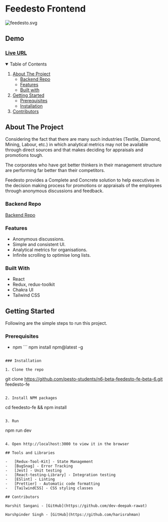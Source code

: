 # Feedesto Frontend

![feedesto.svg](https://feedesto.com/feedesto.svg)

## Demo

### [Live URL](https://feedesto.com)

<!-- TABLE OF CONTENTS -->
<details open="open">
  <summary>Table of Contents</summary>
  <ol>
    <li>
      <a href="#about-the-project">About The Project</a>
      <ul>
        <li><a href="#backend-repo">Backend Repo</a></li>
        <li><a href="#features">Features</a></li>
        <li><a href="#built-with">Built with</a></li>
      </ul>
    </li>
    <li>
      <a href="#getting-started">Getting Started</a>
      <ul>
        <li><a href="#prerequisites">Prerequisites</a></li>
        <li><a href="#installation">Installation</a></li>
      </ul>
    </li>
    <li><a href="#contributors">Contributors</a></li>
  </ol>
</details>

## About The Project

Considering the fact that there are many such industries (Textile, Diamond, Mining, Labour, etc.) in which analytical metrics may not be available through direct sources and that makes deciding for appraisals and promotions tough.

The corporates who have got better thinkers in their management structure are performing far better than their competitors.

Feedesto provides a Complete and Concrete solution to help executives in the decision making process for promotions or appraisals of the employees through anonymous discussions and feedback.

### Backend Repo

[Backend Repo](https://github.com/pesto-students/n6-beta-feedesto-be-beta-6)

### Features

-   Anonymous discussions.
-   Simple and consistent UI.
-   Analytical metrics for organisations.
-   Infinite scrolling to optimise long lists.

### Built With

-   React
-   Redux, redux-toolkit
-   Chakra UI
-   Tailwind CSS

## Getting Started

Following are the simple steps to run this project.

### Prerequisites

-   npm ```
    npm install npm@latest -g

```

### Installation

1. Clone the repo

```

git clone https://github.com/pesto-students/n6-beta-feedesto-fe-beta-6.git feedesto-fe

```

2. Install NPM packages

```

cd feedesto-fe && npm install

```

3. Run

```

npm run dev

```

4. Open http://localhost:3000 to view it in the browser

## Tools and Libraries

-   [Redux-Tool-Kit] - State Management
-   [BugSnag] - Error Tracking
-   [Jest] - Unit testing
-   [React-testing-Library] - Integration testing
-   [ESlint] - Linting
-   [Prettier] - Automatic code formatting
-   [TailwindCSS] - CSS styling classes

## Contributors

Harshit Sangani - [GitHub](https://github.com/dev-deepak-rawat)

Harshpinder Singh - [GitHub](https://github.com/harisrahman)
```

